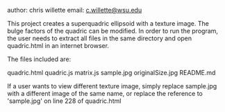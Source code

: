 author: chris willette
email: c.willette@wsu.edu

This project creates a superquadric ellipsoid with a texture image. The bulge factors of the quadric can be modified. In order to run the program, the user needs to extract all files in the same directory and open quadric.html in an internet browser.

The files included are:

quadric.html
quadric.js
matrix.js
sample.jpg
originalSize.jpg
README.md

If a user wants to view different texture image, simply replace sample.jpg with a different image of the same name, or replace the reference to 'sample.jpg' on line 228 of quadric.html